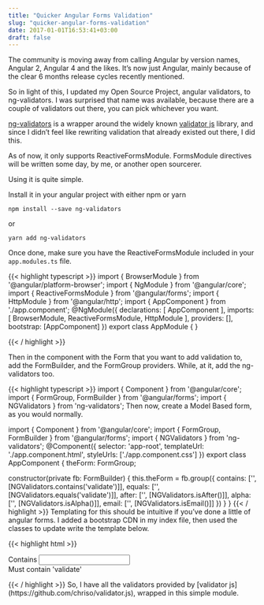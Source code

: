 ```yaml
---
title: "Quicker Angular Forms Validation"
slug: "quicker-angular-forms-validation"
date: 2017-01-01T16:53:41+03:00
draft: false
---
```


The community is moving away from calling Angular by version names, Angular 2, Angular 4 and the likes. It’s now just Angular, mainly because of the clear 6 months release cycles recently mentioned.

So in light of this, I updated my Open Source Project, angular validators, to ng-validators. I was surprised that name was available, because there are a couple of validators out there, you can pick whichever you want.

[ng-validators](https://github.com/gangachris/ng-validators) is a wrapper around the widely known [validator js](https://github.com/chriso/validator.js) library, and since I didn’t feel like rewriting validation that already existed out there, I did this.

As of now, it only supports ReactiveFormsModule. FormsModule directives will be written some day, by me, or another open sourcerer.

Using it is quite simple.

Install it in your angular project with either npm or yarn
```
npm install --save ng-validators
```
or
```
yarn add ng-validators
```
Once done, make sure you have the ReactiveFormsModule included in your `app.modules.ts` file.

{{< highlight typescript >}}
import { BrowserModule } from '@angular/platform-browser';
import { NgModule } from '@angular/core';
import { ReactiveFormsModule } from '@angular/forms';
import { HttpModule } from '@angular/http';
import { AppComponent } from './app.component';
@NgModule({
  declarations: [
    AppComponent
  ],
  imports: [
    BrowserModule,
    ReactiveFormsModule,
    HttpModule
  ],
  providers: [],
  bootstrap: [AppComponent]
})
export class AppModule { }

{{< / highlight >}}

Then in the component with the Form that you want to add validation to, add the FormBuilder, and the FormGroup providers. While, at it, add the ng-validators too.

{{< highlight typescript >}}
import { Component } from '@angular/core';
import { FormGroup, FormBuilder } from '@angular/forms';
import { NGValidators } from 'ng-validators';
Then now, create a Model Based form, as you would normally.

import { Component } from '@angular/core';
import { FormGroup, FormBuilder } from '@angular/forms';
import { NGValidators } from 'ng-validators';
@Component({
  selector: 'app-root',
  templateUrl: './app.component.html',
  styleUrls: ['./app.component.css']
})
export class AppComponent {
  theForm: FormGroup;

  constructor(private fb: FormBuilder) {
    this.theForm = fb.group({
      contains: ['', [NGValidators.contains('validate')]],
      equals: ['', [NGValidators.equals('validate')]],
      after: ['', [NGValidators.isAfter()]],
      alpha: ['', [NGValidators.isAlpha()]],
      email: ['', [NGValidators.isEmail()]]
     })
  }
}
{{< / highlight >}}
Templating for this should be intuitive if you’ve done a little of angular forms. I added a bootstrap CDN in my index file, then used the classes to update write the template below.

{{< highlight html >}}
<div class="container" [style.margin-top.px]="30">
  <form [formGroup]="theForm" novalidate>
      <div class="col-md-4">
        <div class="form-group">
          <label class="form-control-label">Contains</label>
          <input type="text" class="form-control form-control-success" name="contains" formControlName="contains">
          <div class="form-control-feedback">
            <div class="alert alert-danger" *ngIf="theForm.controls.contains.errors?.contains">Must contain 'validate'</div>
          </div>
        </div>
      </div>
  </form>
</div>
{{< / highlight >}}
So, I have all the validators provided by [validator js](https://github.com/chriso/validator.js), wrapped in this simple module.
